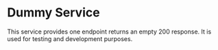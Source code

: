# Dummy Service

This service provides one endpoint returns an empty 200 response. It is used for testing
and development purposes.
